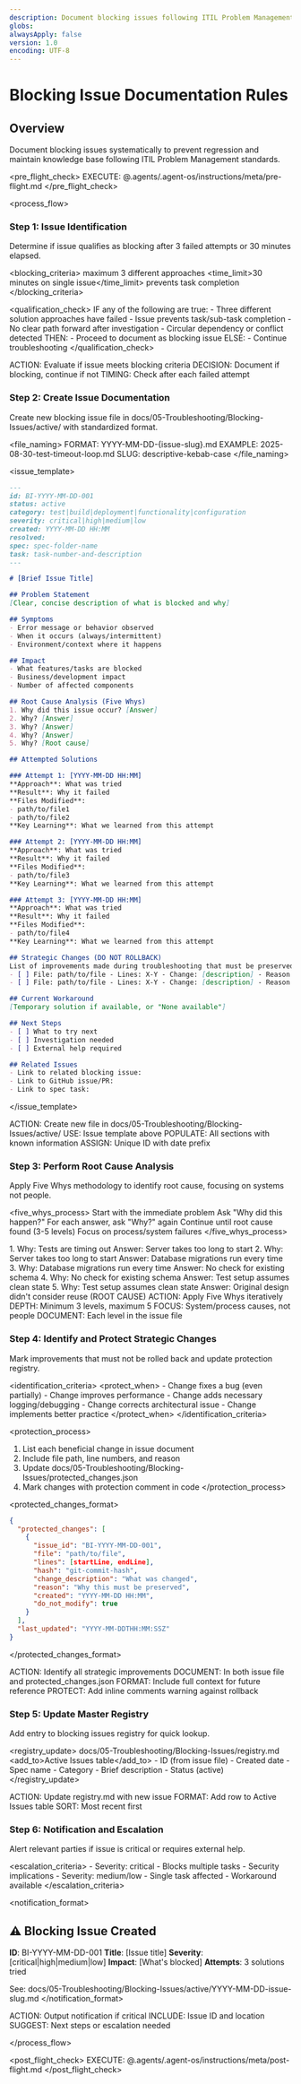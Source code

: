 ```yaml
---
description: Document blocking issues following ITIL Problem Management standards
globs:
alwaysApply: false
version: 1.0
encoding: UTF-8
---
```


# Blocking Issue Documentation Rules

## Overview
Document blocking issues systematically to prevent regression and maintain knowledge base following ITIL Problem Management standards.

<pre_flight_check>
  EXECUTE: @.agents/.agent-os/instructions/meta/pre-flight.md
</pre_flight_check>

<process_flow>

<step number="1" name="issue_identification">

### Step 1: Issue Identification

Determine if issue qualifies as blocking after 3 failed attempts or 30 minutes elapsed.

<blocking_criteria>
  <attempts>maximum 3 different approaches</attempts>
  <time_limit>30 minutes on single issue</time_limit>
  <impact>prevents task completion</impact>
</blocking_criteria>

<qualification_check>
  IF any of the following are true:
    - Three different solution approaches have failed
    - Issue prevents task/sub-task completion
    - No clear path forward after investigation
    - Circular dependency or conflict detected
  THEN:
    - Proceed to document as blocking issue
  ELSE:
    - Continue troubleshooting
</qualification_check>

<instructions>
  ACTION: Evaluate if issue meets blocking criteria
  DECISION: Document if blocking, continue if not
  TIMING: Check after each failed attempt
</instructions>

</step>

<step number="2" name="create_documentation">

### Step 2: Create Issue Documentation

Create new blocking issue file in docs/05-Troubleshooting/Blocking-Issues/active/ with standardized format.

<file_naming>
  FORMAT: YYYY-MM-DD-{issue-slug}.md
  EXAMPLE: 2025-08-30-test-timeout-loop.md
  SLUG: descriptive-kebab-case
</file_naming>

<issue_template>
```markdown
---
id: BI-YYYY-MM-DD-001
status: active
category: test|build|deployment|functionality|configuration
severity: critical|high|medium|low
created: YYYY-MM-DD HH:MM
resolved: 
spec: spec-folder-name
task: task-number-and-description
---

# [Brief Issue Title]

## Problem Statement
[Clear, concise description of what is blocked and why]

## Symptoms
- Error message or behavior observed
- When it occurs (always/intermittent)
- Environment/context where it happens

## Impact
- What features/tasks are blocked
- Business/development impact
- Number of affected components

## Root Cause Analysis (Five Whys)
1. Why did this issue occur? [Answer]
2. Why? [Answer]
3. Why? [Answer]
4. Why? [Answer]
5. Why? [Root cause]

## Attempted Solutions

### Attempt 1: [YYYY-MM-DD HH:MM]
**Approach**: What was tried
**Result**: Why it failed
**Files Modified**: 
- path/to/file1
- path/to/file2
**Key Learning**: What we learned from this attempt

### Attempt 2: [YYYY-MM-DD HH:MM]
**Approach**: What was tried
**Result**: Why it failed
**Files Modified**:
- path/to/file3
**Key Learning**: What we learned from this attempt

### Attempt 3: [YYYY-MM-DD HH:MM]
**Approach**: What was tried
**Result**: Why it failed
**Files Modified**:
- path/to/file4
**Key Learning**: What we learned from this attempt

## Strategic Changes (DO NOT ROLLBACK)
List of improvements made during troubleshooting that must be preserved:
- [ ] File: path/to/file - Lines: X-Y - Change: [description] - Reason: [Why this change is important]
- [ ] File: path/to/file - Lines: X-Y - Change: [description] - Reason: [Why this change is important]

## Current Workaround
[Temporary solution if available, or "None available"]

## Next Steps
- [ ] What to try next
- [ ] Investigation needed
- [ ] External help required

## Related Issues
- Link to related blocking issue: 
- Link to GitHub issue/PR:
- Link to spec task:
```
</issue_template>

<instructions>
  ACTION: Create new file in docs/05-Troubleshooting/Blocking-Issues/active/
  USE: Issue template above
  POPULATE: All sections with known information
  ASSIGN: Unique ID with date prefix
</instructions>

</step>

<step number="3" name="root_cause_analysis">

### Step 3: Perform Root Cause Analysis

Apply Five Whys methodology to identify root cause, focusing on systems not people.

<five_whys_process>
  <guideline>
    Start with the immediate problem
    Ask "Why did this happen?"
    For each answer, ask "Why?" again
    Continue until root cause found (3-5 levels)
    Focus on process/system failures
  </guideline>
</five_whys_process>

<example>
  1. Why: Tests are timing out
     Answer: Server takes too long to start
  2. Why: Server takes too long to start  
     Answer: Database migrations run every time
  3. Why: Database migrations run every time
     Answer: No check for existing schema
  4. Why: No check for existing schema
     Answer: Test setup assumes clean state
  5. Why: Test setup assumes clean state
     Answer: Original design didn't consider reuse (ROOT CAUSE)
</example>

<instructions>
  ACTION: Apply Five Whys iteratively
  DEPTH: Minimum 3 levels, maximum 5
  FOCUS: System/process causes, not people
  DOCUMENT: Each level in the issue file
</instructions>

</step>

<step number="4" name="protect_improvements">

### Step 4: Identify and Protect Strategic Changes

Mark improvements that must not be rolled back and update protection registry.

<identification_criteria>
  <protect_when>
    - Change fixes a bug (even partially)
    - Change improves performance
    - Change adds necessary logging/debugging
    - Change corrects architectural issue
    - Change implements better practice
  </protect_when>
</identification_criteria>

<protection_process>
  1. List each beneficial change in issue document
  2. Include file path, line numbers, and reason
  3. Update docs/05-Troubleshooting/Blocking-Issues/protected_changes.json
  4. Mark changes with protection comment in code
</protection_process>

<protected_changes_format>
```json
{
  "protected_changes": [
    {
      "issue_id": "BI-YYYY-MM-DD-001",
      "file": "path/to/file",
      "lines": [startLine, endLine],
      "hash": "git-commit-hash",
      "change_description": "What was changed",
      "reason": "Why this must be preserved",
      "created": "YYYY-MM-DD HH:MM",
      "do_not_modify": true
    }
  ],
  "last_updated": "YYYY-MM-DDTHH:MM:SSZ"
}
```
</protected_changes_format>

<instructions>
  ACTION: Identify all strategic improvements
  DOCUMENT: In both issue file and protected_changes.json
  FORMAT: Include full context for future reference
  PROTECT: Add inline comments warning against rollback
</instructions>

</step>

<step number="5" name="update_registry">

### Step 5: Update Master Registry

Add entry to blocking issues registry for quick lookup.

<registry_update>
  <location>docs/05-Troubleshooting/Blocking-Issues/registry.md</location>
  <add_to>Active Issues table</add_to>
  <fields>
    - ID (from issue file)
    - Created date
    - Spec name
    - Category
    - Brief description
    - Status (active)
  </fields>
</registry_update>

<instructions>
  ACTION: Update registry.md with new issue
  FORMAT: Add row to Active Issues table
  SORT: Most recent first
</instructions>

</step>

<step number="6" name="notify_and_escalate">

### Step 6: Notification and Escalation

Alert relevant parties if issue is critical or requires external help.

<escalation_criteria>
  <immediate>
    - Severity: critical
    - Blocks multiple tasks
    - Security implications
  </immediate>
  <deferred>
    - Severity: medium/low
    - Single task affected
    - Workaround available
  </deferred>
</escalation_criteria>

<notification_format>
  ## ⚠️ Blocking Issue Created
  
  **ID**: BI-YYYY-MM-DD-001
  **Title**: [Issue title]
  **Severity**: [critical|high|medium|low]
  **Impact**: [What's blocked]
  **Attempts**: 3 solutions tried
  
  See: docs/05-Troubleshooting/Blocking-Issues/active/YYYY-MM-DD-issue-slug.md
</notification_format>

<instructions>
  ACTION: Output notification if critical
  INCLUDE: Issue ID and location
  SUGGEST: Next steps or escalation needed
</instructions>

</step>

</process_flow>

<post_flight_check>
  EXECUTE: @.agents/.agent-os/instructions/meta/post-flight.md
</post_flight_check>